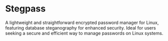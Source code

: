 # Stegpass
A lightweight and straightforward encrypted password manager for Linux, featuring database steganography for enhanced security. Ideal for users seeking a secure and efficient way to manage passwords on Linux systems.
